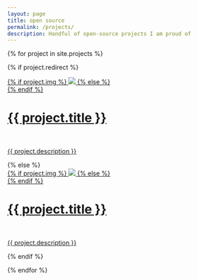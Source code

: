 ```yaml
---
layout: page
title: open source
permalink: /projects/
description: Handful of open-source projects I am proud of
---
```


{% for project in site.projects %}

{% if project.redirect %}
<div class="project">
    <a href="{{ project.redirect }}" target="_blank">
    {% if project.img %}
    <img class="thumbnail" src="{{ project.img | prepend: site.baseurl | prepend: site.url }}"/>
    {% else %}
    <div class="thumbnail blankbox"></div>
    {% endif %}    
    <span>
        <h1>{{ project.title }}</h1>
        <br/>
        <p>{{ project.description }}</p>
    </span>
    </a>
</div>
{% else %}

<div class="project ">
    <div class="thumbnail">
        <a href="{{ project.url | prepend: site.baseurl | prepend: site.url }}">
        {% if project.img %}
        <img class="thumbnail" src="{{ project.img | prepend: site.baseurl | prepend: site.url }}"/>
        {% else %}
        <div class="thumbnail blankbox"></div>
        {% endif %}    
        <span>
            <h1>{{ project.title }}</h1>
            <br/>
            <p>{{ project.description }}</p>
        </span>
        </a>
    </div>
</div>

{% endif %}

{% endfor %}
